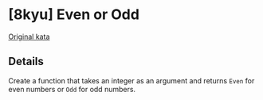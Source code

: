 # [8kyu] Even or Odd

[Original kata](https://www.codewars.com/kata/53da3dbb4a5168369a0000fe)

## Details

Create a function that takes an integer as an argument and returns `Even` for even numbers or `Odd` for odd numbers.
